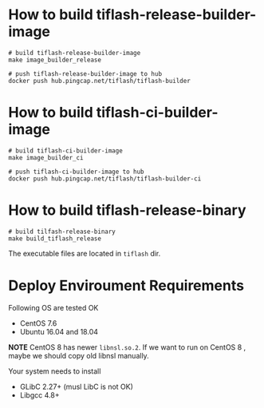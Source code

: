 # How to build tiflash-release-builder-image

```shell
# build tiflash-release-builder-image
make image_builder_release

# push tiflash-release-builder-image to hub
docker push hub.pingcap.net/tiflash/tiflash-builder
```

# How to build tiflash-ci-builder-image
```shell
# build tiflash-ci-builder-image
make image_builder_ci

# push tiflash-ci-builder-image to hub
docker push hub.pingcap.net/tiflash/tiflash-builder-ci
```

# How to build tiflash-release-binary
```shell
# build tilfash-release-binary
make build_tiflash_release
```

The executable files are located in `tiflash` dir.

# Deploy Enviroument Requirements

Following OS are tested OK

* CentOS 7.6
* Ubuntu 16.04 and 18.04

**NOTE** CentOS 8 has newer `libnsl.so.2`. If we want to run on CentOS 8 , maybe we should copy old libnsl manually.

Your system needs to install

* GLibC 2.27+ (musl LibC is not OK)
* Libgcc 4.8+
